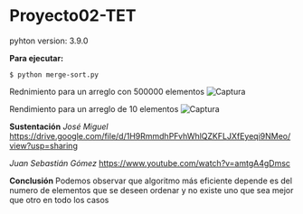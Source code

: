 # Proyecto02-TET

pyhton version: 3.9.0

**Para ejecutar:**
```
$ python merge-sort.py
```

Rednimiento para un arreglo con 500000 elementos
![Captura](https://user-images.githubusercontent.com/11285528/97112351-cda38400-16b1-11eb-994b-cf98d4d424e0.PNG)

Rendimiento para un arreglo de 10 elementos
![Captura](https://user-images.githubusercontent.com/11285528/97112561-f5471c00-16b2-11eb-9a40-16261e318a62.PNG)

**Sustentación**
*José Miguel*
https://drive.google.com/file/d/1H9RmmdhPFvhWhlQZKFLJXfEyeqi9NMeo/view?usp=sharing

*Juan Sebastián Gómez*
https://www.youtube.com/watch?v=amtgA4gDmsc

**Conclusión**
Podemos observar que algoritmo más eficiente depende es del numero de elementos que se deseen ordenar y no existe uno que sea mejor que otro en todo los casos
